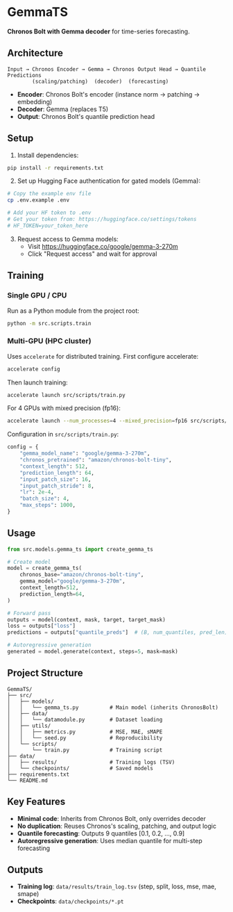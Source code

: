 # GemmaTS

**Chronos Bolt with Gemma decoder** for time-series forecasting.

## Architecture

```
Input → Chronos Encoder → Gemma → Chronos Output Head → Quantile Predictions
        (scaling/patching)  (decoder)  (forecasting)
```

- **Encoder**: Chronos Bolt's encoder (instance norm → patching → embedding)
- **Decoder**: Gemma (replaces T5)
- **Output**: Chronos Bolt's quantile prediction head

## Setup

1. Install dependencies:
```bash
pip install -r requirements.txt
```

2. Set up Hugging Face authentication for gated models (Gemma):
```bash
# Copy the example env file
cp .env.example .env

# Add your HF token to .env
# Get your token from: https://huggingface.co/settings/tokens
# HF_TOKEN=your_token_here
```

3. Request access to Gemma models:
   - Visit https://huggingface.co/google/gemma-3-270m
   - Click "Request access" and wait for approval

## Training

### Single GPU / CPU

Run as a Python module from the project root:

```bash
python -m src.scripts.train
```

### Multi-GPU (HPC cluster)

Uses `accelerate` for distributed training. First configure accelerate:

```bash
accelerate config
```

Then launch training:

```bash
accelerate launch src/scripts/train.py
```

For 4 GPUs with mixed precision (fp16):

```bash
accelerate launch --num_processes=4 --mixed_precision=fp16 src/scripts/train.py
```

Configuration in `src/scripts/train.py`:
```python
config = {
    "gemma_model_name": "google/gemma-3-270m",
    "chronos_pretrained": "amazon/chronos-bolt-tiny",
    "context_length": 512,
    "prediction_length": 64,
    "input_patch_size": 16,
    "input_patch_stride": 8,
    "lr": 2e-4,
    "batch_size": 4,
    "max_steps": 1000,
}
```

## Usage

```python
from src.models.gemma_ts import create_gemma_ts

# Create model
model = create_gemma_ts(
    chronos_base="amazon/chronos-bolt-tiny",
    gemma_model="google/gemma-3-270m",
    context_length=512,
    prediction_length=64,
)

# Forward pass
outputs = model(context, mask, target, target_mask)
loss = outputs["loss"]
predictions = outputs["quantile_preds"]  # (B, num_quantiles, pred_len)

# Autoregressive generation
generated = model.generate(context, steps=5, mask=mask)
```

## Project Structure

```
GemmaTS/
├── src/
│   ├── models/
│   │   └── gemma_ts.py          # Main model (inherits ChronosBolt)
│   ├── data/
│   │   └── datamodule.py        # Dataset loading
│   ├── utils/
│   │   ├── metrics.py           # MSE, MAE, sMAPE
│   │   └── seed.py              # Reproducibility
│   └── scripts/
│       └── train.py             # Training script
├── data/
│   ├── results/                 # Training logs (TSV)
│   └── checkpoints/             # Saved models
├── requirements.txt
└── README.md
```

## Key Features

- **Minimal code**: Inherits from Chronos Bolt, only overrides decoder
- **No duplication**: Reuses Chronos's scaling, patching, and output logic
- **Quantile forecasting**: Outputs 9 quantiles [0.1, 0.2, ..., 0.9]
- **Autoregressive generation**: Uses median quantile for multi-step forecasting

## Outputs

- **Training log**: `data/results/train_log.tsv` (step, split, loss, mse, mae, smape)
- **Checkpoints**: `data/checkpoints/*.pt`